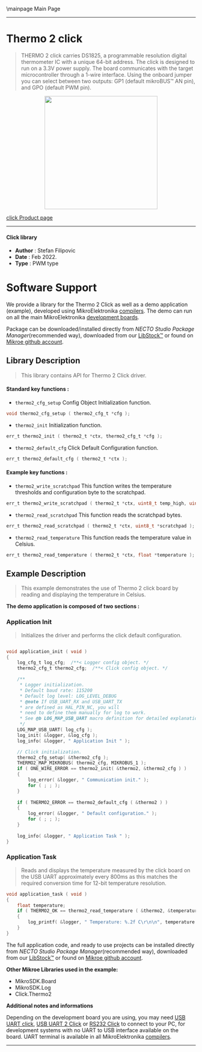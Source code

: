 \mainpage Main Page

---
# Thermo 2 click

> THERMO 2 click carries DS1825, a programmable resolution digital thermometer IC with a unique 64-bit address. The click is designed to run on a 3.3V power supply. The board communicates with the target microcontroller through a 1-wire interface. Using the onboard jumper you can select between two outputs: GP1 (default mikroBUS™ AN pin), and GPO (default PWM pin).

<p align="center">
  <img src="https://download.mikroe.com/images/click_for_ide/thermo2_click.png" height=300px>
</p>

[click Product page](https://www.mikroe.com/thermo-2-click)

---


#### Click library

- **Author**        : Stefan Filipovic
- **Date**          : Feb 2022.
- **Type**          : PWM type


# Software Support

We provide a library for the Thermo 2 Click
as well as a demo application (example), developed using MikroElektronika
[compilers](https://www.mikroe.com/necto-studio).
The demo can run on all the main MikroElektronika [development boards](https://www.mikroe.com/development-boards).

Package can be downloaded/installed directly from *NECTO Studio Package Manager*(recommended way), downloaded from our [LibStock&trade;](https://libstock.mikroe.com) or found on [Mikroe github account](https://github.com/MikroElektronika/mikrosdk_click_v2/tree/master/clicks).

## Library Description

> This library contains API for Thermo 2 Click driver.

#### Standard key functions :

- `thermo2_cfg_setup` Config Object Initialization function.
```c
void thermo2_cfg_setup ( thermo2_cfg_t *cfg );
```

- `thermo2_init` Initialization function.
```c
err_t thermo2_init ( thermo2_t *ctx, thermo2_cfg_t *cfg );
```

- `thermo2_default_cfg` Click Default Configuration function.
```c
err_t thermo2_default_cfg ( thermo2_t *ctx );
```

#### Example key functions :

- `thermo2_write_scratchpad` This function writes the temperature thresholds and configuration byte to the scratchpad.
```c
err_t thermo2_write_scratchpad ( thermo2_t *ctx, uint8_t temp_high, uint8_t temp_low, uint8_t config );
```

- `thermo2_read_scratchpad` This function reads the scratchpad bytes.
```c
err_t thermo2_read_scratchpad ( thermo2_t *ctx, uint8_t *scratchpad );
```

- `thermo2_read_temperature` This function reads the temperature value in Celsius.
```c
err_t thermo2_read_temperature ( thermo2_t *ctx, float *temperature );
```

## Example Description

> This example demonstrates the use of Thermo 2 click board by reading and displaying the temperature in Celsius.

**The demo application is composed of two sections :**

### Application Init

> Initializes the driver and performs the click default configuration.

```c

void application_init ( void )
{
    log_cfg_t log_cfg;  /**< Logger config object. */
    thermo2_cfg_t thermo2_cfg;  /**< Click config object. */

    /** 
     * Logger initialization.
     * Default baud rate: 115200
     * Default log level: LOG_LEVEL_DEBUG
     * @note If USB_UART_RX and USB_UART_TX 
     * are defined as HAL_PIN_NC, you will 
     * need to define them manually for log to work. 
     * See @b LOG_MAP_USB_UART macro definition for detailed explanation.
     */
    LOG_MAP_USB_UART( log_cfg );
    log_init( &logger, &log_cfg );
    log_info( &logger, " Application Init " );

    // Click initialization.
    thermo2_cfg_setup( &thermo2_cfg );
    THERMO2_MAP_MIKROBUS( thermo2_cfg, MIKROBUS_1 );
    if ( ONE_WIRE_ERROR == thermo2_init( &thermo2, &thermo2_cfg ) )
    {
        log_error( &logger, " Communication init." );
        for ( ; ; );
    }
    
    if ( THERMO2_ERROR == thermo2_default_cfg ( &thermo2 ) )
    {
        log_error( &logger, " Default configuration." );
        for ( ; ; );
    }
    
    log_info( &logger, " Application Task " );
}

```

### Application Task

> Reads and displays the temperature measured by the click board on the USB UART
approximately every 800ms as this matches the required conversion time for 12-bit temperature resolution.

```c
void application_task ( void )
{
    float temperature;
    if ( THERMO2_OK == thermo2_read_temperature ( &thermo2, &temperature ) )
    {
        log_printf( &logger, " Temperature: %.2f C\r\n\n", temperature );
    }
}
```

The full application code, and ready to use projects can be installed directly from *NECTO Studio Package Manager*(recommended way), downloaded from our [LibStock&trade;](https://libstock.mikroe.com) or found on [Mikroe github account](https://github.com/MikroElektronika/mikrosdk_click_v2/tree/master/clicks).

**Other Mikroe Libraries used in the example:**

- MikroSDK.Board
- MikroSDK.Log
- Click.Thermo2

**Additional notes and informations**

Depending on the development board you are using, you may need
[USB UART click](https://www.mikroe.com/usb-uart-click),
[USB UART 2 Click](https://www.mikroe.com/usb-uart-2-click) or
[RS232 Click](https://www.mikroe.com/rs232-click) to connect to your PC, for
development systems with no UART to USB interface available on the board. UART
terminal is available in all MikroElektronika
[compilers](https://shop.mikroe.com/compilers).

---
